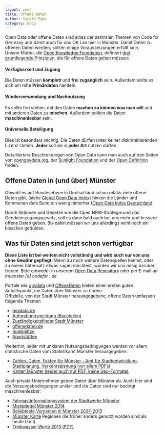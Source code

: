 ```yaml
---
layout: post
title: Offene Daten
author: Gerald Pape
category: blog
---
```


Open Data oder offene Daten sind eines der zentralen Themen von Code for Germany und damit auch für das OK Lab hier in Münster. Damit Daten zu offenen Daten werden, sollten einige Voraussetzungen erfüllt sein.<br />
Unsere Mutter, die [Open Knowledge Foundation](http://okfn.de), definiert [drei grundlegende Prinzipien](http://okfn.de/opendata/), die für offene Daten gelten müssen:

#### Verfügbarkeit und Zugang
Die Daten müssen **komplett** und **frei zugänglich** sein. Außerdem sollte es sich um rohe **Primärdaten** handeln.

#### Wiederverwendung und Nachnutzung
Es sollte frei stehen, mit den Daten **machen zu können was man will** und mit anderen Daten zu **mischen**. Außerdem sollten die Daten **maschinenlesbar** sein.

#### Universelle Beteiligung
Dies ist besonders wichtig. Die Daten dürfen unter keiner diskriminierenden Lizenz stehen. **Jeder** soll sie in **jeder Art** nutzen dürfen.

Detailliertere Beschreibungen von Open Data kann man auch auf den Seiten von [opengovdata.org](http://opengovdata.org/), der [Sunlight Foundation](http://sunlightfoundation.com/opendataguidelines/) und der [Open Definition](http://opendefinition.org/) finden.

## Offene Daten in (und über) Münster

Obwohl es auf Bundesebene in Deutschland schon relativ viele offene Daten gibt, (siehe [Global Open Data Index](http://global.census.okfn.org/)) hinken die Länder und Kommunen dem Bund ein wenig hinterher ([Open Data Index Deutschland](http://de-city.census.okfn.org/)

Durch Aktionen und Gesetze wie die Open.NRW-Strategie und das Geodatenzugangsgesetz, soll es dann bald auch bei uns mehr und bessere offene Daten geben. Bis dahin müssen wir uns allerdings wohl noch ein bisschen gedulden.

## Was für Daten sind jetzt schon verfügbar

**Diese Liste ist bei weitem nicht vollständig und wird auch nur von uns ohne Gewähr gepflegt.** Wenn du noch weitere Datenquellen kennst, oder zu einem Datensatz etwas sagen möchtest, würden wir uns riesig darüber freuen. Bitte entweder in unserem [Open Data Repository](https://github.com/codeformuenster/open-data) oder per E-mail an _muenster [a] codefor . de_

Portale wie [govdata](https://www.govdata.de) und [OffeneDaten](https://offenedaten.de/) bieten einen ersten guten Anhaltspunkt, um Daten über Münster zu finden.<br />
Offizielle, von der Stadt Münster herausgegebene, offene Daten umfassen folgende Themen

- [govdata.de](https://www.govdata.de)
 - [Aufgrabungsmeldung (Baustellen)](https://www.govdata.de/suchen/-/details/aufgrabungsmeldung-stadt-munster)
 - [Zuständigkeitsfinder Stadt Münster](https://www.govdata.de/suchen/-/details/zustandigkeitsfinder-der-stadt-munster)
- [offenedaten.de](https://offenedaten.de)
 - [Spielplätze](https://offenedaten.de/dataset/muenster-spielpl-tze-in-m-nster)
 - [Sportstätten](https://offenedaten.de/dataset/muenster-sportst-tten-in-m-nster)

Weiterhin, leider mit unklaren Nutzungsbedingungen werden vor allem statistische Daten vom Statistikamt Münster herausgegeben:

- [Zahlen, Daten, Fakten für Münster - Amt für Stadtentwicklung, Stadtplanung, Verkehrsplanung (vor allem PDFs)](http://www.muenster.de/stadt/stadtplanung/zahlen.html)
- [Karten Münster (leider auch nur PDF, keine Geo-Formate)](http://www.muenster.de/stadt/stadtplanung/statistik.html)

Auch private Unternehmen geben Daten über Münster ab. Auch hier sind die Nutzungsbedingungen unklar und die Daten sind nur bedingt maschinenlesbar:

- [Fahrgastinformationssystem der Stadtwerke Münster](http://www.stadtwerke-muenster.de/fis/)
- [Mietspiegel Münster 2014](http://www.wohnungsboerse.net/mietspiegel-Muenster/5389)
- [Beliebteste Vornamen in Münster 2007-2013](http://www.stadt-muenster.de/standesamt/geburten/vorname.html)
- [Münster Karte](http://aa-zoo.de/muenster-map/) Regionen die früher anders genutzt worden sind als heute (kml)
- [Trinkwasser Werte 2013 (PDF)](https://www.stadtwerke-muenster.de/fileadmin/stwms/trinkwasser/produkte/dokumente/SWMS_Trinkwasseranalyse_2013.pdf)
